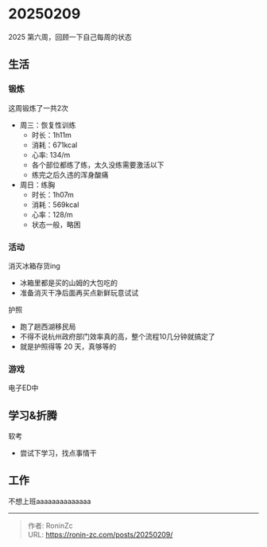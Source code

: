 # 20250209


2025 第六周，回顾一下自己每周的状态

## 生活

### 锻炼

这周锻炼了一共2次

* 周三：恢复性训练
  * 时长：1h11m
  * 消耗：671kcal
  * 心率: 134/m
  * 各个部位都练了练，太久没练需要激活以下
  * 练完之后久违的浑身酸痛
* 周日：练胸
  * 时长：1h07m
  * 消耗：569kcal
  * 心率：128/m
  * 状态一般，略困

### 活动

消灭冰箱存货ing

* 冰箱里都是买的山姆的大包吃的
* 准备消灭干净后面再买点新鲜玩意试试

护照

* 跑了趟西湖移民局
* 不得不说杭州政府部门效率真的高，整个流程10几分钟就搞定了
* 就是护照得等 20 天，真够等的

### 游戏

电子ED中

## 学习&amp;折腾

软考

* 尝试下学习，找点事情干

## 工作

不想上班aaaaaaaaaaaaaa


---

> 作者: RoninZc  
> URL: https://ronin-zc.com/posts/20250209/  

